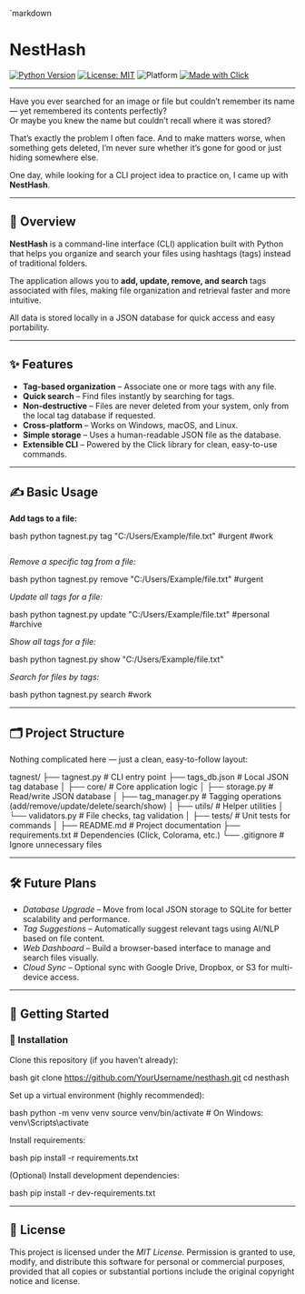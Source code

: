 `markdown
# NestHash

[![Python Version](https://img.shields.io/badge/python-3.8%2B-blue)](https://www.python.org/downloads/)
[![License: MIT](https://img.shields.io/badge/License-MIT-green.svg)](LICENSE)
![Platform](https://img.shields.io/badge/platform-Windows%20%7C%20macOS%20%7C%20Linux-lightgrey)
[![Made with Click](https://img.shields.io/badge/made%20with-Click-orange)](https://click.palletsprojects.com/)

---

Have you ever searched for an image or file but couldn’t remember its name — yet remembered its contents perfectly?  
Or maybe you knew the name but couldn’t recall where it was stored?

That’s exactly the problem I often face. And to make matters worse, when something gets deleted, I’m never sure whether it’s gone for good or just hiding somewhere else.

One day, while looking for a CLI project idea to practice on, I came up with **NestHash**.

---

## 📌 Overview

**NestHash** is a command-line interface (CLI) application built with Python that helps you organize and search your files using hashtags (tags) instead of traditional folders.

The application allows you to **add, update, remove, and search** tags associated with files, making file organization and retrieval faster and more intuitive.

All data is stored locally in a JSON database for quick access and easy portability.

---

## ✨ Features

- **Tag-based organization** – Associate one or more tags with any file.
- **Quick search** – Find files instantly by searching for tags.
- **Non-destructive** – Files are never deleted from your system, only from the local tag database if requested.
- **Cross-platform** – Works on Windows, macOS, and Linux.
- **Simple storage** – Uses a human-readable JSON file as the database.
- **Extensible CLI** – Powered by the Click library for clean, easy-to-use commands.

---

## ✍ Basic Usage

**Add tags to a file:**

bash
python tagnest.py tag "C:/Users/Example/file.txt" #urgent #work
```
````

*Remove a specific tag from a file:*

bash
python tagnest.py remove "C:/Users/Example/file.txt" #urgent


*Update all tags for a file:*

bash
python tagnest.py update "C:/Users/Example/file.txt" #personal #archive


*Show all tags for a file:*

bash
python tagnest.py show "C:/Users/Example/file.txt"


*Search for files by tags:*

bash
python tagnest.py search #work


---

## 🗂 Project Structure

Nothing complicated here — just a clean, easy-to-follow layout:


tagnest/
├── tagnest.py           # CLI entry point
├── tags_db.json         # Local JSON tag database
│
├── core/                # Core application logic
│   ├── storage.py       # Read/write JSON database
│   ├── tag_manager.py   # Tagging operations (add/remove/update/delete/search/show)
│
├── utils/               # Helper utilities
│   └── validators.py    # File checks, tag validation
│
├── tests/               # Unit tests for commands
│
├── README.md            # Project documentation
├── requirements.txt     # Dependencies (Click, Colorama, etc.)
└── .gitignore           # Ignore unnecessary files


---

## 🛠 Future Plans

- *Database Upgrade* – Move from local JSON storage to SQLite for better scalability and performance.
- *Tag Suggestions* – Automatically suggest relevant tags using AI/NLP based on file content.
- *Web Dashboard* – Build a browser-based interface to manage and search files visually.
- *Cloud Sync* – Optional sync with Google Drive, Dropbox, or S3 for multi-device access.

---

## 🚀 Getting Started

### 🔧 Installation

Clone this repository (if you haven’t already):

bash
git clone https://github.com/YourUsername/nesthash.git
cd nesthash


Set up a virtual environment (highly recommended):

bash
python -m venv venv
source venv/bin/activate  # On Windows: venv\Scripts\activate


Install requirements:

bash
pip install -r requirements.txt


(Optional) Install development dependencies:

bash
pip install -r dev-requirements.txt


---

## 📜 License

This project is licensed under the *MIT License*.
Permission is granted to use, modify, and distribute this software for personal or commercial purposes, provided that all copies or substantial portions include the original copyright
notice and license.